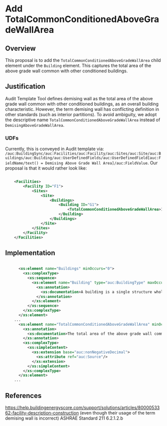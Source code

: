 # Add TotalCommonConditionedAboveGradeWallArea

## Overview

This proposal is to add the `TotalCommonConditionedAboveGradeWallArea` child element under the `Building` element. This captures the total area of the above grade wall common with other conditioned buildings.

## Justification

Audit Template Tool defines demising wall as the total area of the above grade wall common with other conditioned buildings, as an overall building characteristic. However, the term demising wall has conflicting definition in other standards (such as interior partitions). To avoid ambiguity, we adopt the descriptive name `TotalCommonConditionedAboveGradeWallArea` instead of `DemisingAboveGradeWallArea`.

### UDFs
Currently, this is conveyed in Audit template via: `/auc:BuildingSync/auc:Facilities/auc:Facility/auc:Sites/auc:Site/auc:Buildings/auc:Building/auc:UserDefinedFields/auc:UserDefinedField[auc:FieldName/text() = Demising Above Grade Wall Area]/auc:FieldValue`. Our proposal is that it would rather look like:

```xml

    <Facilities>
        <Facility ID="F1">
            <Sites>
                <Site>
                    <Buildings>
                        <Building ID="G1">
                            <TotalCommonConditionedAboveGradeWallArea>1000</TotalCommonConditionedAboveGradeWallArea>
                        </Building>
                    </Buildings>
                </Site>
            </Sites>
        </Facility>
    </Facilities>

```

## Implementation

```xml

      <xs:element name="Buildings" minOccurs="0">
        <xs:complexType>
          <xs:sequence>
            <xs:element name="Building" type="auc:BuildingType" maxOccurs="unbounded">
              <xs:annotation>
                <xs:documentation>A building is a single structure wholly or partially enclosed within exterior walls, or within exterior and abutment walls (party walls), and a roof, affording shelter to persons, animals, or property. A building can be two or more units held in the condominium form of ownership that are governed by the same board of managers.</xs:documentation>
              </xs:annotation>
            </xs:element>
          </xs:sequence>
        </xs:complexType>
      </xs:element>
    ...
      <xs:element name="TotalCommonConditionedAboveGradeWallArea" minOccurs="0">
        <xs:annotation>
          <xs:documentation>The total area of the above grade wall common with other conditioned buildings. (ft2)</xs:documentation>
        </xs:annotation>
        <xs:complexType>
          <xs:simpleContent>
            <xs:extension base="auc:nonNegativeDecimal">
              <xs:attribute ref="auc:Source"/>
            </xs:extension>
          </xs:simpleContent>
        </xs:complexType>
      </xs:element>
    ...
```

## References
https://help.buildingenergyscore.com/support/solutions/articles/8000053362-facility-description-construction (even though their usage of the term demising wall is incorrect)
ASHRAE Standard 211 6.2.1.2.b
